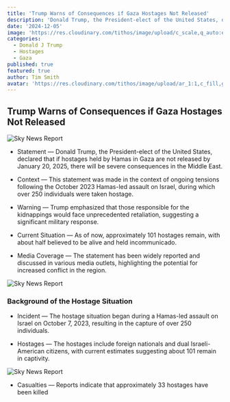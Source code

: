 ```yaml
---
title: 'Trump Warns of Consequences if Gaza Hostages Not Released'
description: 'Donald Trump, the President-elect of the United States, declared that if hostages held by Hamas in Gaza are not released by January 20, 2025, there will be severe consequences in the Middle East.'
date: '2024-12-05'
image: 'https://res.cloudinary.com/tithos/image/upload/c_scale,q_auto:eco,w_1200/v1733421628/Screenshot_2024-12-05_at_9.52.15_AM_uf9u2k.avif'
categories:
  - Donald J Trump
  - Hostages
  - Gaza
published: true
featured: true
author: Tim Smith
avatar: 'https://res.cloudinary.com/tithos/image/upload/ar_1:1,c_fill,g_auto,q_auto:eco,r_max,w_100/v1703907649/me_f8wxaa.avif'
---
```


<script>
  import { ExternalLink, Image } from '../lib';
</script>

## Trump Warns of Consequences if Gaza Hostages Not Released

<Image
  src='https://res.cloudinary.com/tithos/image/upload/c_scale,q_auto:eco,w_1200/v1733421628/Screenshot_2024-12-05_at_9.52.15_AM_uf9u2k.avif'
  alt='Sky News Report'
/>

 - Statement — Donald Trump, the President-elect of the United States, declared that if hostages held by Hamas in Gaza are not released by January 20, 2025, there will be severe consequences in the Middle East.

- Context — This statement was made in the context of ongoing tensions following the October 2023 Hamas-led assault on Israel, during which over 250 individuals were taken hostage.

- Warning — Trump emphasized that those responsible for the kidnappings would face unprecedented retaliation, suggesting a significant military response.

- Current Situation — As of now, approximately 101 hostages remain, with about half believed to be alive and held incommunicado.

- Media Coverage — The statement has been widely reported and discussed in various media outlets, highlighting the potential for increased conflict in the region.

<Image
  src='https://res.cloudinary.com/tithos/image/upload/c_scale,q_auto:eco,w_1200/v1733421628/Screenshot_2024-12-05_at_9.48.18_AM_dnmdl7.avif'
  alt='Sky News Report'
/>

### Background of the Hostage Situation

- Incident — The hostage situation began during a Hamas-led assault on Israel on October 7, 2023, resulting in the capture of over 250 individuals.

- Hostages — The hostages include foreign nationals and dual Israeli-American citizens, with current estimates suggesting about 101 remain in captivity.

<Image
  src='https://res.cloudinary.com/tithos/image/upload/c_scale,q_auto:eco,w_1200/v1733421628/Screenshot_2024-12-05_at_9.52.43_AM_gndcrh.avif'
  alt='Sky News Report'
/>

- Casualties — Reports indicate that approximately 33 hostages have been killed